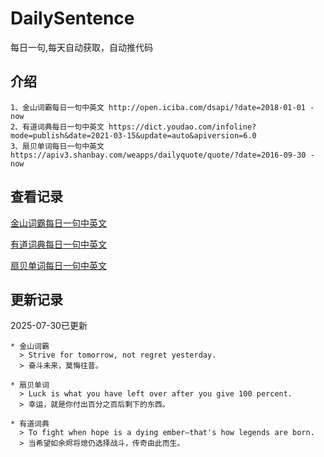 # DailySentence

每日一句,每天自动获取，自动推代码

## 介绍

```
1、金山词霸每日一句中英文 http://open.iciba.com/dsapi/?date=2018-01-01 - now
2、有道词典每日一句中英文 https://dict.youdao.com/infoline?mode=publish&date=2021-03-15&update=auto&apiversion=6.0
3、扇贝单词每日一句中英文 https://apiv3.shanbay.com/weapps/dailyquote/quote/?date=2016-09-30 - now
```

## 查看记录

[金山词霸每日一句中英文](./data/iciba/)

[有道词典每日一句中英文](./data/youdao/)

[扇贝单词每日一句中英文](./data/shanbay/)

## 更新记录
2025-07-30已更新 
```
* 金山词霸
  > Strive for tomorrow, not regret yesterday.
  > 奋斗未来，莫悔往昔。

* 扇贝单词
  > Luck is what you have left over after you give 100 percent.
  > 幸运，就是你付出百分之百后剩下的东西。

* 有道词典
  > To fight when hope is a dying ember—that's how legends are born.
  > 当希望如余烬将熄仍选择战斗，传奇由此而生。

```
